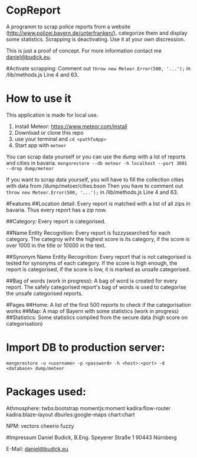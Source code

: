 # CopReport
A programm to scrap police reports from a website (http://www.polizei.bayern.de/unterfranken/), categorize them and display some statistics.
Scrapping is deactivating. Use it at your own discression.

This is just a proof of concept.
For more information contact me daniel@budick.eu.


#Activate scrapping:
Comment out `throw new Meteor.Error(500, '...');` in /lib/methods.js Line 4 and 63. 

# How to use it
This application is made for local use.

1. Install Meteor: https://www.meteor.com/install
2. Download or clone this repo
3. use your terminal and `cd <pathToApp>`
4. Start app with `meteor`

You can scrap data yourself or you can use the dump with a lot of reports and cities in bavaria.
`mongorestore --db meteor -h localhost --port 3001 --drop dump/meteor`

If you want to scrap data yourself, you will have to fill the collection cities with data from /dump/metoer/cities.bson
Then you have to comment out `throw new Meteor.Error(500, '...');` in /lib/methods.js Line 4 and 63. 

#Features
##Location detail:
Every report is matched with a list of all zips in bavaria. Thus every report has a zip now.

##Category: Every report is categorised.

##Name Entity Recognition:
Every report is fuzzysearched for each category. The categroy wiht the highest score is its category, if the score is over 1000 in the title or 10000 in the text.

##Synonym Name Entity Recognition:
Every report that is not categorised is tested for synonyms of each category. If the score is high enough, the report is categorised, if the score is low, it is marked as unsafe categorised.

##Bag of words (work in progress):
A bag of word is created for every report. The safely categorised report's bag of words is used to categorise the unsafe categorised reports.

#Pages
##Home: A list of the first 500 reports to check if the categorisation works
##Map: A map of Bayern with some statistics (work in progress)
##Statistics: Some statistics compiled from the secure data (high score on categorisation)



# Import DB to production server:
`mongorestore -u <username> -p <password> -h <host>:<port> -d <database> dump/meteor`

# Packages used:
Athmosphere:
twbs:bootstrap
momentjs:moment
kadira:flow-router
kadira:blaze-layout
dburles:google-maps
chart:chart

NPM:
vectors
cheerio
fuzzy


#Impressum
Daniel Budick, B.Eng. 
Speyerer Straße 1
90443 Nürnberg

E-Mail: daniel@budick.eu